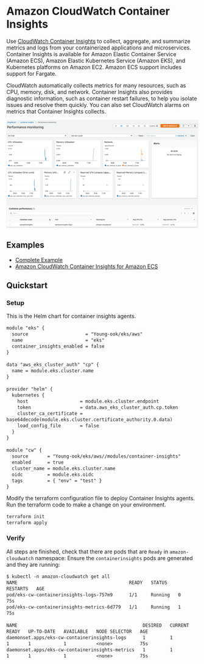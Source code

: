 # Amazon CloudWatch Container Insights
Use [CloudWatch Container Insights](https://docs.aws.amazon.com/AmazonCloudWatch/latest/monitoring/ContainerInsights.html) to collect, aggregate, and summarize metrics and logs from your containerized applications and microservices. Container Insights is available for Amazon Elastic Container Service (Amazon ECS), Amazon Elastic Kubernetes Service (Amazon EKS), and Kubernetes platforms on Amazon EC2. Amazon ECS support includes support for Fargate.

CloudWatch automatically collects metrics for many resources, such as CPU, memory, disk, and network. Container Insights also provides diagnostic information, such as container restart failures, to help you isolate issues and resolve them quickly. You can also set CloudWatch alarms on metrics that Container Insights collects.

![Amazon CloudWatch Container Insights](images/cw-container-insights.png)

## Examples
- [Complete Example](../../examples/complete/README.md)
- [Amazon CloudWatch Container Insights for Amazon ECS](https://aws.amazon.com/blogs/mt/introducing-container-insights-for-amazon-ecs)

## Quickstart
### Setup
This is the Helm chart for container insights agents.
```hcl
module "eks" {
  source                     = "Young-ook/eks/aws"
  name                       = "eks"
  container_insights_enabled = false
}

data "aws_eks_cluster_auth" "cp" {
  name = module.eks.cluster.name
}

provider "helm" {
  kubernetes {
    host                   = module.eks.cluster.endpoint
    token                  = data.aws_eks_cluster_auth.cp.token
    cluster_ca_certificate = base64decode(module.eks.cluster.certificate_authority.0.data)
    load_config_file       = false
  }
}

module "cw" {
  source       = "Young-ook/eks/aws//modules/container-insights"
  enabled      = true
  cluster_name = module.eks.cluster.name
  oidc         = module.eks.oidc
  tags         = { "env" = "test" }
}
```
Modify the terraform configuration file to deploy Container Insights agents. Run the terraform code to make a change on your environment.
```
terraform init
terraform apply
```

### Verify
All steps are finished, check that there are pods that are `Ready` in `amazon-cloudwatch` namespace:
Ensure the `containerinsights` pods are generated and they are running:

```
$ kubectl -n amazon-cloudwatch get all
NAME                                         READY   STATUS    RESTARTS   AGE
pod/eks-cw-containerinsights-logs-757m9      1/1     Running   0          75s
pod/eks-cw-containerinsights-metrics-6d779   1/1     Running   1          75s

NAME                                              DESIRED   CURRENT   READY   UP-TO-DATE   AVAILABLE   NODE SELECTOR   AGE
daemonset.apps/eks-cw-containerinsights-logs      1         1         1       1            1           <none>          75s
daemonset.apps/eks-cw-containerinsights-metrics   1         1         1       1            1           <none>          75s
```
